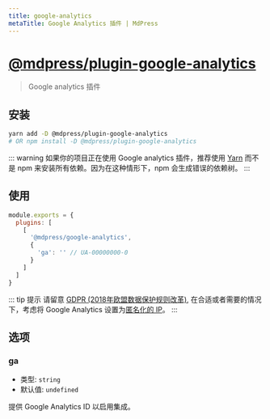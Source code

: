 ```yaml
---
title: google-analytics
metaTitle: Google Analytics 插件 | MdPress
---
```


# [@mdpress/plugin-google-analytics](https://github.com/LinFeng1997/mdpress/tree/master/packages/@mdpress/plugin-google-analytics)

> Google analytics 插件

## 安装

```bash
yarn add -D @mdpress/plugin-google-analytics
# OR npm install -D @mdpress/plugin-google-analytics
```

::: warning
如果你的项目正在使用 Google analytics 插件，推荐使用 [Yarn](https://yarnpkg.com/en/) 而不是 npm 来安装所有依赖。因为在这种情形下，npm 会生成错误的依赖树。
:::

## 使用

```javascript
module.exports = {
  plugins: [
    [
      '@mdpress/google-analytics',
      {
        'ga': '' // UA-00000000-0
      }
    ]
  ]
}
```

::: tip 提示
请留意 [GDPR (2018年欧盟数据保护规则改革)](https://ec.europa.eu/commission/priorities/justice-and-fundamental-rights/data-protection/2018-reform-eu-data-protection-rules_en), 在合适或者需要的情况下，考虑将 Google Analytics 设置为[匿名化的 IP](https://support.google.com/analytics/answer/2763052?hl=zh-Hans)。
:::

## 选项

### ga

- 类型: `string`
- 默认值: `undefined`

提供 Google Analytics ID 以启用集成。
